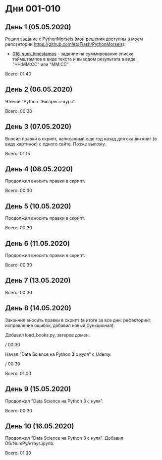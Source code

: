 # Дни 001-010

## День 1 (05.05.2020)

Решил задание с PythonMorsels (мои решения доступны в моем репозитории https://github.com/etoFlash/PythonMorsels):

* [016. sum_timestamps](https://github.com/etoFlash/PythonMorsels/tree/master/sum_timestamps) - задание на суммирование списка таймштампов в виде текста и выводом результата в виде "ЧЧ:ММ:СС" или "ММ:СС".

Всего: 01:40

## День 2 (06.05.2020)

Чтение "Python. Экспресс-курс".

Всего: 00:30

## День 3 (07.05.2020)

Вносил правки в скрипт, написанный еще год назад для скачки книг (в виде картинок) с одного сайта. Позже выложу.

Всего: 01:15

## День 4 (08.05.2020)

Продолжил вносить правки в скрипт.

Всего: 00:30

## День 5 (10.05.2020)

Продолжил вносить правки в скрипт.

Всего: 00:30

## День 6 (11.05.2020)

Продолжил вносить правки в скрипт.

Всего: 00:30

## День 7 (13.05.2020)

Всего: 00:30

## День 8 (14.05.2020)

Закончил вносить правки в скрипт (в итоге за все дни: рефакторинг, исправление ошибок, добавил новый функционал).

Добавил load_books.py, затерев домен.

/ 00:30

Начал "Data Science на Python 3 с нуля" с Udemy.

/ 00:30

Всего: 01:00

## День 9 (15.05.2020)

Продолжил "Data Science на Python 3 с нуля".

Всего: 00:30

## День 10 (16.05.2020)

Продолжил "Data Science на Python 3 с нуля". Добавил DS/NumPyArrays.ipynb.

Всего: 01:30